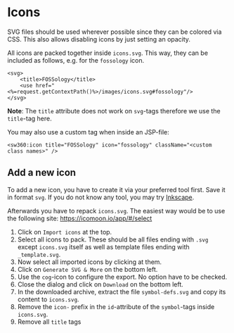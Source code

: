 # Icons

SVG files should be used wherever possible since they can be colored via CSS.
This also allows disabling icons by just setting an opacity.

All icons are packed together inside `icons.svg`. This way, they can be included
as follows, e.g. for the `fossology` icon.
```
<svg>
    <title>FOSSology</title>
    <use href="<%=request.getContextPath()%>/images/icons.svg#fossology"/>
</svg>
```
**Note**: The `title` attribute does not work on `svg`-tags therefore we use the `title`-tag here.

You may also use a custom tag when inside an JSP-file:
```
<sw360:icon title="FOSSology" icon="fossology" className="<custom class names>" />
```


## Add a new icon

To add a new icon, you have to create it via your preferred tool first. Save it in format `svg`.
If you do not know any tool, you may try [Inkscape](http://www.inkscape.org).

Afterwards you have to repack `icons.svg`. The easiest way would be to use the following site:
https://icomoon.io/app/#/select

1.  Click on `Import icons` at the top.
1.  Select all icons to pack. These should be all files ending with `.svg` except `icons.svg` itself as well as template files ending with `_template.svg`.
1.  Now select all imported icons by clicking at them.
1.  Click on `Generate SVG & More` on the bottom left.
1.  Use the `cog`-icon to configure the export. No option have to be checked.
1.  Close the dialog and click on `Download` on the bottom left.
1.  In the downloaded archive, extract the file `symbol-defs.svg` and copy its content to `icons.svg`.
1.  Remove the `icon-` prefix in the `id`-attribute of the `symbol`-tags inside `icons.svg`.
1.  Remove all `title` tags
